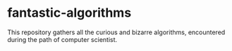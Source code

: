 # fantastic-algorithms

This repository gathers all the curious and bizarre algorithms, encountered during the path of computer scientist.
